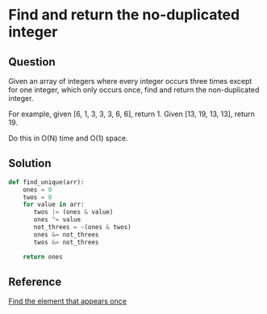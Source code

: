 # Find and return the no-duplicated integer

## Question

Given an array of integers where every integer occurs three times except for one integer, which only occurs once, find and return the non-duplicated integer.

For example, given [6, 1, 3, 3, 3, 6, 6], return 1. Given [13, 19, 13, 13], return 19.

Do this in O(N) time and O(1) space.

## Solution

```python
def find_unique(arr):
    ones = 0
    twos = 0
    for value in arr:
       twos |= (ones & value)
       ones ^= value
       not_threes = ~(ones & twos)
       ones &= not_threes
       twos &= not_threes

    return ones

```

## Reference

[Find the element that appears once](https://www.geeksforgeeks.org/find-the-element-that-appears-once/)